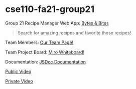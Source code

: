 # cse110-fa21-group21

Group 21 Recipe Manager Web App: [Bytes & Bites](https://group21-recipe.netlify.app/)
> Search for amazing recipes and favorite those recipes!

Team Members: [Our Team Page!](admin/team.md)

Team Project Board: [Miro Whiteboard!](https://miro.com/welcomeonboard/eDl5VnFud0psZ044OTVwcUI1aUN3Y0EzRTJrMGFwRWxqQUQyZFVmVHM1MUsxYWtsWUtta09ROW1FTXI3T0RCaXwzMDc0NDU3MzY2MTcxNDk4MTUz?invite_link_id=708376118998)


Documentation: [JSDoc Documentation](https://cse110-fa21-group21.github.io/cse110-fa21-group21/)


[Public Video](https://youtu.be/gJfDA69nQPg)

[Private Video](https://youtu.be/3e5-xLYYaWw)
